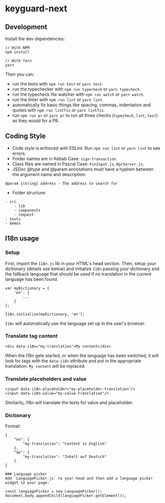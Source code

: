 # keyguard-next

## Development
Install the dev dependencies:
```
// With NPM
npm install

// With Yarn
yarn
```

Then you can:

- run the tests with `npm run test` or `yarn test`.
- run the typechecker with `npm run typecheck` or `yarn typecheck`.
- run the typecheck file watcher with `npm run watch` or `yarn watch`.
- run the linter with `npm run lint` or `yarn lint`.
- automatically fix basic things like spacing, commas, indentation and quotes with `npm run lintfix` or `yarn lintfix`.
- run `npm run pr` or `yarn pr` to run all three checks (`typecheck`, `lint`, `test`) as they would for a PR.

## Coding Style
- Code style is enforced with ESLint. Run `npm run lint` or `yarn lint` to see errors.
- Folder names are in Kebab Case: `sign-transaction`.
- Class files are named in Pascal Case: `PinInput.js`, `RpcServer.js`.
- JSDoc @type and @param annotations must have a hyphen between the argument name and description:
```
@param {string} address - The address to search for
```
- Folder structure:
```
- src
    - lib
    - components
    - request
- tests
- demos
```

## I18n usage

### Setup
First, import the `I18n.js` lib in your HTML's head section. Then, setup your dictionary (details see below) and  initialize `I18n` passing your dictionary and the fallback language that should be used if no translation in the current language has been found.
```
var myDictionary = {
    'en': {
        ...
    }
};

I18n.initialize(myDictionary, 'en');
```
`I18n` will automatically use the language set up in the user's browser.

### Translate tag content
```
<div data-i18n="my-translation">My content</div>
```
When the I18n gets started, or when the language has been switched, it will look for tags with the `data-i18n` attribute and put in the appropriate translation. `My content` will be replaced.

### Translate placeholders and value
```
<input data-i18n-placeholder="my-placeholder-translation"/>
<input data-i18n-value="my-value-translation"/>
```
Similarily, I18n will translate the texts for value and placeholder.

### Dictionary
Format:
```
{
    "en": {
        "my-translation": "Content in English"
    },
    "de": {
        "my-translation": "Inhalt auf Deutsch"
    }
}

### Language picker
Add `LanguagePicker.js` to your head and then add a language picker widget to your page:
```
    const languagePicker = new LanguagePicker();
    document.body.appendChild(languagePicker.getElement());
```
